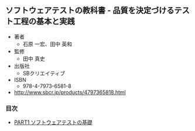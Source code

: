 ## ソフトウェアテストの教科書 - 品質を決定づけるテスト工程の基本と実践
- 著者
  - 石原 一宏、田中 英和
- 監修
  - 田中 真史
- 出版社
  - SBクリエイティブ
- ISBN
  - 978-4-7973-6581-8
- http://www.sbcr.jp/products/4797365818.html

### 目次
- [PART1 ソフトウェアテストの基礎](./PART1-Fundamentals_of_SoftwareTesting)

